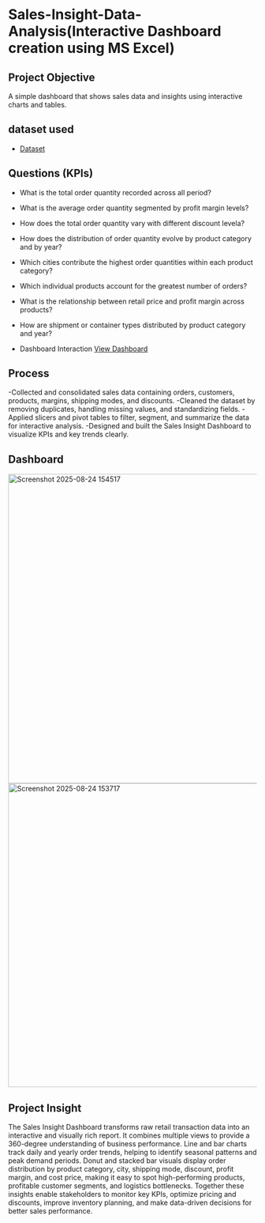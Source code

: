 # Sales-Insight-Data-Analysis(Interactive Dashboard creation using MS Excel)
##  Project Objective
A simple dashboard that shows sales data and insights using interactive charts and tables.

## dataset used
- <a href="https://github.com/AniquaShaikh07/sales_insight-dashboard/blob/main/sales_insight_dashboard.csv">Dataset</a>

## Questions (KPIs)
- What is the total order quantity recorded across all period?
- What is the average order quantity segmented by profit margin levels?
- How does the total order quantity vary with different discount levela?
- How does the distribution of order quantity evolve by product category and by year?
- Which cities contribute the highest order quantities within each product category?
- Which individual products account for the greatest number of orders?
- What is the relationship between retail price and profit margin across products?
- How are shipment or container types distributed by product category and year?

- Dashboard Interaction <a href="https://github.com/AniquaShaikh07/sales_insight-dashboard/blob/main/Screenshot%202025-08-24%20154517.png">View Dashboard</a>

## Process
-Collected and consolidated sales data containing orders, customers, products, margins, shipping modes, and discounts.
-Cleaned the dataset by removing duplicates, handling missing values, and standardizing fields.
-Applied slicers and pivot tables to filter, segment, and summarize the data for interactive analysis.
-Designed and built the Sales Insight Dashboard to visualize KPIs and key trends clearly.

## Dashboard
<img width="1120" height="626" alt="Screenshot 2025-08-24 154517" src="https://github.com/user-attachments/assets/ca3aedfb-9d6a-430d-b573-610d6e49fb97" />
<img width="1110" height="615" alt="Screenshot 2025-08-24 153717" src="https://github.com/user-attachments/assets/3cb8c44d-dbaa-4134-b765-a684f6dc2ecd" />

## Project Insight 
The Sales Insight Dashboard transforms raw retail transaction data into an interactive and visually rich report. It combines multiple views to provide a 360-degree understanding of business performance. Line and bar charts track daily and yearly order trends, helping to identify seasonal patterns and peak demand periods. Donut and stacked bar visuals display order distribution by product category, city, shipping mode, discount, profit margin, and cost price, making it easy to spot high-performing products, profitable customer segments, and logistics bottlenecks. Together these insights enable stakeholders to monitor key KPIs, optimize pricing and discounts, improve inventory planning, and make data-driven decisions for better sales performance.


